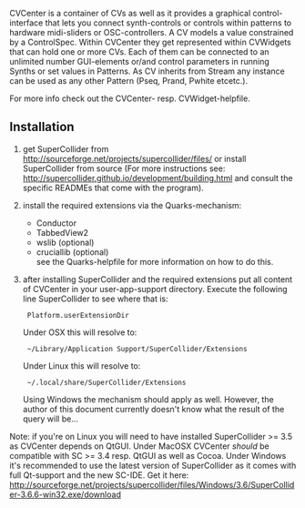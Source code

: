 CVCenter is a container of CVs as well as it provides a graphical control-interface that lets you connect synth-controls or controls within patterns to hardware midi-sliders or OSC-controllers. A CV models a value constrained by a ControlSpec. Within CVCenter they get represented within CVWidgets that can hold one or more CVs. Each of them can be connected to an unlimited number GUI-elements or/and control parameters in running Synths or set values in Patterns. As CV inherits from Stream any instance can be used as any other Pattern (Pseq, Prand, Pwhite etcetc.).

For more info check out the CVCenter- resp. CVWidget-helpfile.

Installation
------------
1. get SuperCollider from http://sourceforge.net/projects/supercollider/files/ or install SuperCollider from source (For more instructions see: http://supercollider.github.io/development/building.html and consult the specific READMEs that come with the program).
2. install the required extensions via the Quarks-mechanism:
	- Conductor
	- TabbedView2
	- wslib (optional)
	- cruciallib (optional)  
	see the Quarks-helpfile for more information on how to do this.
2. after installing SuperCollider and the required extensions put all content of CVCenter in your user-app-support directory. Execute the following line SuperCollider to see where that is:

		Platform.userExtensionDir

	Under OSX this will resolve to:

		~/Library/Application Support/SuperCollider/Extensions

	Under Linux this will resolve to:

		~/.local/share/SuperCollider/Extensions

	Using Windows the mechanism should apply as well. However, the author of this document currently doesn't know what the result of the query will be...

Note: if you're on Linux you will need to have installed SuperCollider >= 3.5 as CVCenter depends on QtGUI. Under MacOSX CVCenter *should* be compatible with SC >= 3.4 resp. QtGUI as well as Cocoa. 
Under Windows it's recommended to use the latest version of SuperCollider as it comes with full Qt-support and the new SC-IDE. Get it here: http://sourceforge.net/projects/supercollider/files/Windows/3.6/SuperCollider-3.6.6-win32.exe/download


